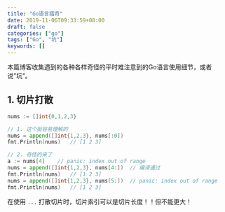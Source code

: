 ```yaml
---
title: "Go语言猎奇"
date: 2019-11-06T09:33:59+08:00
draft: false
categories: ["go"]
tags: ["Go", "坑"]
keywords: []
---
```


本篇博客收集遇到的各种各样奇怪的平时难注意到的Go语言使用细节，或者说”坑“。

## 1. 切片打散

```go
nums := []int{0,1,2,3}

// 1. 这个挺容易理解的
nums = append([]int{1,2,3}, nums[:0])
fmt.Println(nums)   // [1 2 3]

// 2. 奇怪的来了
a := nums[4]    // panic: index out of range
nums = append([]int{1,2,3}, nums[4:])  // 编译通过
fmt.Println(nums)   // [1 2 3]
nums = append([]int{1,2,3}, nums[5:])  // panic: index out of range
fmt.Println(nums)   // [1 2 3]
```

在使用 `...` 打散切片时，切片索引可以是切片长度！！但不能更大！
